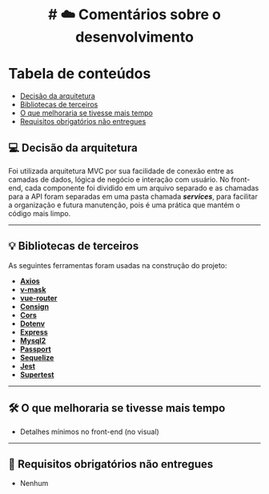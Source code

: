 
<h1 align="center">
  # ☁️ Comentários sobre o desenvolvimento
</h1>


# Tabela de conteúdos

<!--ts-->
* [Decisão da arquitetura](#-decisão-da-arquitetura)
* [Bibliotecas de terceiros](#-bibliotecas-de-terceiros)
* [O que melhoraria se tivesse mais tempo](#-o-que-melhoraria-se-tivesse-mais-tempo)
* [Requisitos obrigatórios não entregues](#-requisitos-obrigatórios-não-entregues)
<!--te-->


## 💻 Decisão da arquitetura

Foi utilizada arquitetura MVC por sua facilidade de conexão entre as camadas de dados, lógica de negócio e interação com usuário.
No front-end, cada componente foi dividido em um arquivo separado e as chamadas para a API foram separadas em uma pasta chamada <b><em>services</em></b>, para facilitar a organização e futura manutenção, pois é uma prática que mantém o código mais limpo.


---


## 💡 Bibliotecas de terceiros

As seguintes ferramentas foram usadas na construção do projeto:


- **[Axios](https://www.npmjs.com/package/axios)**
- **[v-mask](https://www.npmjs.com/package/v-mask)**
- **[vue-router](https://www.npmjs.com/package/vue-router)**
- **[Consign](https://www.npmjs.com/package/consign)**
- **[Cors](https://www.npmjs.com/package/cors)**
- **[Dotenv](https://www.npmjs.com/package/dotenv)**
- **[Express](https://www.npmjs.com/package/express)**
- **[Mysql2](https://www.npmjs.com/package/mysql2)**
- **[Passport](https://www.npmjs.com/package/passport)**
- **[Sequelize](https://www.npmjs.com/package/sequelize)**
- **[Jest](https://www.npmjs.com/package/jest)**
- **[Supertest](https://www.npmjs.com/package/supertest)**

---


## 🛠 O que melhoraria se tivesse mais tempo

- Detalhes mínimos no front-end (no visual)


---


## 🦸 Requisitos obrigatórios não entregues

  
- Nenhum